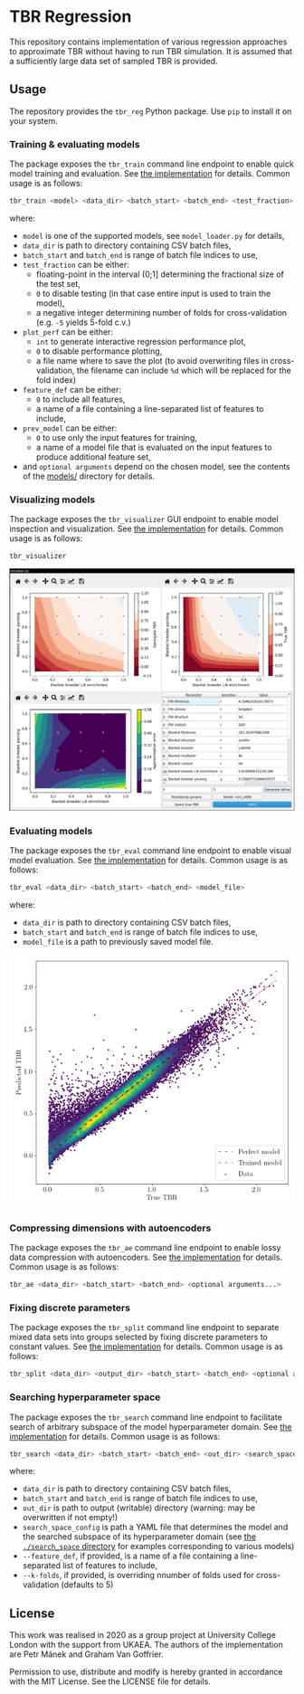TBR Regression
==============

This repository contains implementation of various regression approaches to approximate TBR without having to run TBR simulation. It is assumed that a sufficiently large data set of sampled TBR is provided.


Usage
-----

The repository provides the `tbr_reg` Python package. Use `pip` to install it on your system.

### Training & evaluating models

The package exposes the `tbr_train` command line endpoint to enable quick model training and evaluation.
See [the implementation](./tbr_reg/run_training.py) for details. Common usage is as follows:

```bash
tbr_train <model> <data_dir> <batch_start> <batch_end> <test_fraction> <plot_perf> <feature_def> <prev_model> <optional arguments...>
```

where:

 - `model` is one of the supported models, see `model_loader.py` for details,
 - `data_dir` is path to directory containing CSV batch files,
 - `batch_start` and `batch_end` is range of batch file indices to use,
 - `test_fraction` can be either:
    - floating-point in the interval (0;1] determining the fractional size of the test set,
    - `0` to disable testing (in that case entire input is used to train the model),
    - a negative integer determining number of folds for cross-validation (e.g. `-5` yields 5-fold c.v.)
 - `plot_perf` can be either:
    - `int` to generate interactive regression performance plot,
    - `0` to disable performance plotting,
    - a file name where to save the plot (to avoid overwriting files in cross-validation, the filename can include `%d` which will be replaced for the fold index)
 - `feature_def` can be either:
    - `0` to include all features,
    - a name of a file containing a line-separated list of features to include,
 - `prev_model` can be either:
    - `0` to use only the input features for training,
    - a name of a model file that is evaluated on the input features to produce additional feature set,
 - and `optional arguments` depend on the chosen model, see the contents of the [models/](./tbr_reg/models) directory for details.


### Visualizing models

The package exposes the `tbr_visualizer` GUI endpoint to enable model inspection and visualization.
See [the implementation](./tbr_reg/visualizer.py) for details. Common usage is as follows:

```bash
tbr_visualizer
```

![Visualizer screenshot](./img/visualizer.png)

### Evaluating models

The package exposes the `tbr_eval` command line endpoint to enable visual model evaluation.
See [the implementation](./tbr_reg/run_evaluation.py) for details. Common usage is as follows:

```bash
tbr_eval <data_dir> <batch_start> <batch_end> <model_file>
```

where:

 - `data_dir` is path to directory containing CSV batch files,
 - `batch_start` and `batch_end` is range of batch file indices to use,
 - `model_file` is a path to previously saved model file.

 ![Visualizer screenshot](./img/evaluation.png)

### Compressing dimensions with autoencoders

The package exposes the `tbr_ae` command line endpoint to enable lossy data compression with autoencoders.
See [the implementation](./tbr_reg/run_autoencoder.py) for details. Common usage is as follows:

```bash
tbr_ae <data_dir> <batch_start> <batch_end> <optional arguments...>
```


### Fixing discrete parameters

The package exposes the `tbr_split` command line endpoint to separate mixed data sets into groups selected
by fixing discrete parameters to constant values. See [the implementation](./tbr_reg/run_split_batches.py)
for details. Common usage is as follows:

```bash
tbr_split <data_dir> <output_dir> <batch_start> <batch_end> <optional arguments...>
```

### Searching hyperparameter space

The package exposes the `tbr_search` command line endpoint to facilitate search of arbitrary subspace of the model hyperparameter domain.
See [the implementation](./tbr_reg/run_search.py) for details. Common usage is as follows:

```bash
tbr_search <data_dir> <batch_start> <batch_end> <out_dir> <search_space_config> [--feature-def=path] [--k-folds=int]
```

where:

 - `data_dir` is path to directory containing CSV batch files,
 - `batch_start` and `batch_end` is range of batch file indices to use,
 - `out_dir` is path to output (writable) directory (warning: may be overwritten if not empty!)
 - `search_space_config` is path a YAML file that determines the model and the searched subspace of its hyperparameter domain (see [the `./search_space` directory](./search_space) for examples corresponding to various models)
 - `--feature_def`, if provided, is a name of a file containing a line-separated list of features to include,
 - `--k-folds`, if provided, is overriding nnumber of folds used for cross-validation (defaults to 5)


License
-------

This work was realised in 2020 as a group project at University College London with the support from UKAEA. The authors of the implementation are Petr Mánek and Graham Van Goffrier.

Permission to use, distribute and modify is hereby granted in accordance with the MIT License. See the LICENSE file for details.